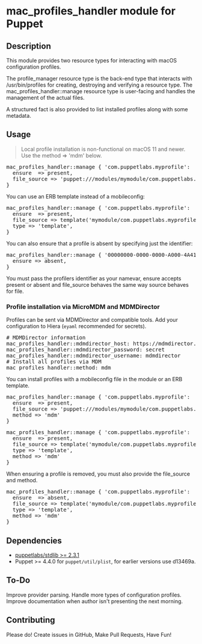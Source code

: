 # mac_profiles_handler module for Puppet

## Description

This module provides two resource types for interacting with macOS configuration profiles.

The profile_manager resource type is the back-end type that interacts with /usr/bin/profiles for creating, destroying and verifying a resource type. The mac_profiles_handler::manage resource type is user-facing and handles the management of the actual files.

A structured fact is also provided to list installed profiles along with some metadata.

## Usage

> Local profile installation is non-functional on macOS 11 and newer. Use the method => 'mdm' below.

<pre>
mac_profiles_handler::manage { 'com.puppetlabs.myprofile':
  ensure  => present,
  file_source => 'puppet:///modules/mymodule/com.puppetlabs.myprofile.mobileconfig',
}
</pre>

You can use an ERB template instead of a mobileconfig:

<pre>
mac_profiles_handler::manage { 'com.puppetlabs.myprofile':
  ensure  => present,
  file_source => template('mymodule/com.puppetlabs.myprofile.erb'),
  type => 'template',
}
</pre>

You can also ensure that a profile is absent by specifying just the identifier:

<pre>
mac_profiles_handler::manage { '00000000-0000-0000-A000-4A414D460003':
  ensure => absent,
}
</pre>

You must pass the profilers identifier as your namevar, ensure accepts present or absent and file_source behaves the same way source behaves for file.

### Profile installation via MicroMDM and MDMDirector

Profiles can be sent via MDMDirector and compatible tools. Add your configuration to Hiera (`eyaml` recommended for secrets).

<pre>
# MDMDirector information
mac_profiles_handler::mdmdirector_host: https://mdmdirector.company.com
mac_profiles_handler::mdmdirector_password: secret
mac_profiles_handler::mdmdirector_username: mdmdirector
# Install all profiles via MDM
mac_profiles_handler::method: mdm
</pre>


You can install profiles with a mobileconfig file in the module or an ERB template.

<pre>
mac_profiles_handler::manage { 'com.puppetlabs.myprofile':
  ensure  => present,
  file_source => 'puppet:///modules/mymodule/com.puppetlabs.myprofile.mobileconfig',
  method => 'mdm'
}
</pre>

<pre>
mac_profiles_handler::manage { 'com.puppetlabs.myprofile':
  ensure  => present,
  file_source => template('mymodule/com.puppetlabs.myprofile.erb'),
  type => 'template',
  method => 'mdm'
}
</pre>

When ensuring a profile is removed, you must also provide the file_source and method.

<pre>
mac_profiles_handler::manage { 'com.puppetlabs.myprofile':
  ensure  => absent,
  file_source => template('mymodule/com.puppetlabs.myprofile.erb'),
  type => 'template',
  method => 'mdm'
}
</pre>

## Dependencies

- [puppetlabs/stdlib >= 2.3.1](https://forge.puppetlabs.com/puppetlabs/stdlib)
- Puppet >= 4.4.0 for `puppet/util/plist`, for earlier versions use d13469a.

## To-Do

Improve provider parsing.
Handle more types of configuration profiles.
Improve documentation when author isn't presenting the next morning.

## Contributing

Please do!
Create issues in GitHub, Make Pull Requests, Have Fun!
